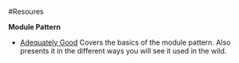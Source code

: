 #Resoures

**Module Pattern**
- [Adequately Good](http://www.adequatelygood.com/JavaScript-Module-Pattern-In-Depth.html) Covers the basics of the module pattern. Also presents it in the different ways you will see it used in the wild.
